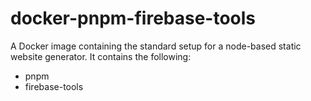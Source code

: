 # docker-pnpm-firebase-tools
A Docker image containing the standard setup for a node-based static website generator.
It contains the following:

* pnpm
* firebase-tools